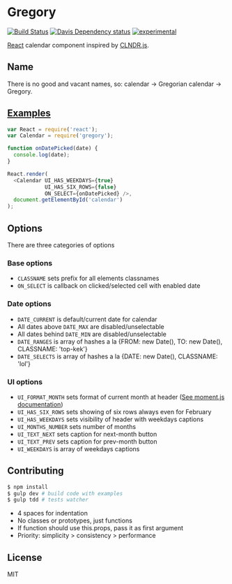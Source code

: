 # Gregory

[![Build Status](https://travis-ci.org/fiskus/gregory.svg?branch=master)](https://travis-ci.org/fiskus/gregory)
[![Davis Dependency status](https://david-dm.org/fiskus/gregory.svg)](https://david-dm.org/fiskus/gregory)
[![experimental](http://badges.github.io/stability-badges/dist/experimental.svg)](http://github.com/badges/stability-badges)

[React](http://facebook.github.io/react/) calendar component inspired by [CLNDR.js](http://kylestetz.github.io/CLNDR/).

## Name

There is no good and vacant names, so: calendar -> Gregorian calendar -> Gregory.

## [Examples](examples/basic/main.js)

```js
var React = require('react');
var Calendar = require('gregory');

function onDatePicked(date) {
  console.log(date);
}

React.render(
  <Calendar UI_HAS_WEEKDAYS={true}
            UI_HAS_SIX_ROWS={false}
            ON_SELECT={onDatePicked} />,
  document.getElementById('calendar')
);
```

## Options

There are three categories of options

### Base options

* `CLASSNAME` sets prefix for all elements classnames
* `ON_SELECT` is callback on clicked/selected cell with enabled date

### Date options

* `DATE_CURRENT` is default/current date for calendar
* All dates above `DATE_MAX` are disabled/unselectable
* All dates behind `DATE_MIN` are disabled/unselectable
* `DATE_RANGES` is array of hashes a la {FROM: new Date(), TO: new Date(), CLASSNAME: 'top-kek'}
* `DATE_SELECTS` is array of hashes a la {DATE: new Date(), CLASSNAME: 'lol'}

### UI options

* `UI_FORMAT_MONTH` sets format of current month at header ([See moment.js documentation](http://momentjs.com/docs/#/displaying/format/))
* `UI_HAS_SIX_ROWS` sets showing of six rows always even for February
* `UI_HAS_WEEKDAYS` sets visibility of header with weekdays captions
* `UI_MONTHS_NUMBER` sets number of months
* `UI_TEXT_NEXT` sets caption for next-month button
* `UI_TEXT_PREV` sets caption for prev-month button
* `UI_WEEKDAYS` is array of weekdays captions

## Contributing

```bash
$ npm install
$ gulp dev # build code with examples
$ gulp tdd # tests watcher
```

* 4 spaces for indentation
* No classes or prototypes, just functions
* If function should use this.props, pass it as first argument
* Priority: simplicity > consistency > performance

## License
MIT
